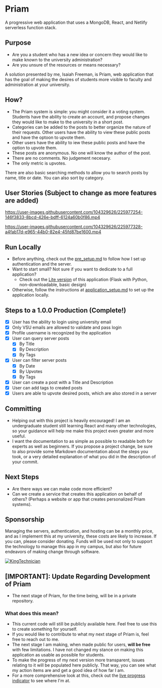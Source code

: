 # Priam

A progressive web application that uses a MongoDB, React, and Netlify serverless function stack.

## Purpose

 - Are you a student who has a new idea or concern they would like to make known to the university administration?
 - Are you unsure of the resources or means necessary?
 
 A solution presented by me, Isaiah Freeman, is Priam, web application that has the goal of making the desires of students more visible to faculty and administration at your university.
 
 ## How?
 - The Priam system is simple: you might consider it a voting system. Students have the ability to create an account, and propose changes they would like to make to the university in a short post.
 - Categories can be added to the posts to better organize the nature of their requests.
 Other users have the ability to view these public posts and have the optoon to upvote them.
 - Other users have the ability to iew these public posts and have the option to upvote them.
 - These posts are anonymous. No one will know the author of the post.
 - There are no comments. No judgement necesary.
 - The only metric is upvotes.
 
 There are also basic searching methods to allow you to search posts by name, title or date. You can also sort by category.

## User Stories (Subject to change as more features are added)


https://user-images.githubusercontent.com/104329626/225977254-146f3833-8bcd-426e-bdff-6124a60b0f86.mp4



https://user-images.githubusercontent.com/104329626/225977328-a4fab17d-e965-44b0-82e4-45fd87be1600.mp4




## Run Locally
 - Before anything, check out the [pre_setup.md](https://github.com/KingTechnician/priam/blob/main/pre_setup.md) to follow how I set up authentication and the server.
 - Want to start small? Not sure if you want to dedicate to a full application?
    - Check out the [Lite version](https://www.github.com/kingtechnician/priam_lite) of this application (Flask with Python, non-downloadable, basic design)
 - Otherwise, follow the instructions at [application_setup.md](https://github.com/KingTechnician/priam/blob/main/application_setup.md) to set up the application locally.




## Steps to a 1.0.0 Production (Complete!)

- [x] User has the ability to login using university email
- [x] Only VSU emails are allowed to validate and pass login
- [x] Profile username is recognized by the application
- [x] User can query server posts
  - [x] By Title
  - [x] By Description
  - [x] By Tags
- [x] User can filter server posts
  - [x] By Date
  - [x] By Upvotes
  - [x] By Tags
- [x] User can create a post with a Title and Description
- [x] User can add tags to created posts
- [x] Users are able to upvote desired posts, which are also stored in a server

## Committing

- Helping out with this project is heavily encouraged! I am an undergraduate student still learning React and many other technologies, so your guidance will help me make this project even greater and more useful.
- I want the documentation to as simple as possible to readable both for experts as well as beginners. If you propose a project change, be sure to also provide some Markdown documentation about the steps you took, or a very detailed explanation of what you did in the description of your commit. 

## Next Steps

- Are there ways we can make code more efficient?
- Can we create a service that creates this application on behalf of others? (Perhaps a website or app that creates personalized Priam systems).


## Sponsorship

Managing the servers, authentication, and hosting can be a monthly price, and as I implement this at my university, these costs are likely to increase. If you can, please consider donating. Funds will be used not only to support the technology to manage this app in my campus, but also for future endeavors of making change through software.

[![KingTechnician](https://img.shields.io/static/v1?label=Sponsor&message=%E2%9D%A4&logo=GitHub&color=%23fe8e86)](https://github.com/sponsors/KingTechnician)

## [IMPORTANT]: Update Regarding Development of Priam
- The next stage of Priam, for the time being, will be in a private repository.

### What does this mean?
- This current code will still be publicly available here. Feel free to use this to create something for yourself.
- If you would like to contribute to what my next stage of Priam is, feel free to reach out to me.
- The next stage I am making, when made public for users, **will be free** with few limitations. I have not changed my stance on making this application as usable as possible for students.
- To make the progress of my next version more transparent, issues relating to it will be populated here publicly. That way, you can see what my action items are and get a good idea of how far I am.
- For a more comprehensive look at this, check out the [live progress indicator](https://priam-progress.netlify.app) to see where I'm at.


